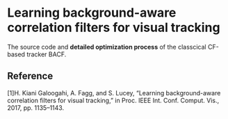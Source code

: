 # Learning background-aware correlation filters for visual tracking

The source code and **detailed optimization process** of the classcical CF-based tracker BACF. 

Reference
---------------
[1]H. Kiani Galoogahi, A. Fagg, and S. Lucey, “Learning background-aware correlation filters for visual tracking,” in Proc. IEEE Int. Conf. Comput. Vis., 2017, pp. 1135–1143.
